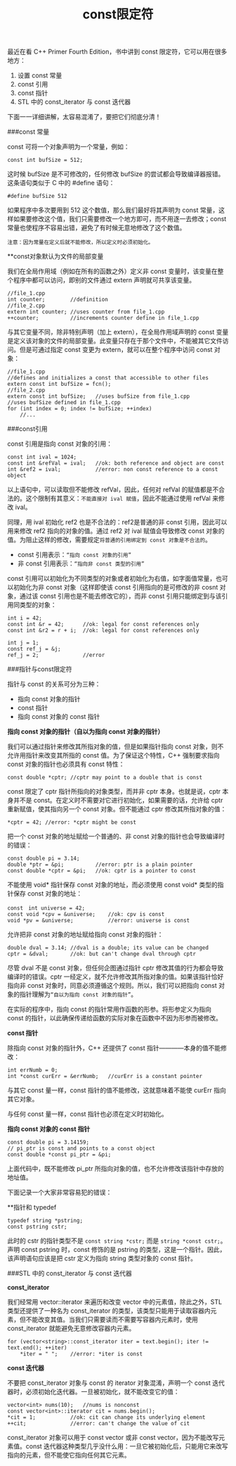 ﻿---
layout: post
category: C++
title: const限定符
tag: C++
tagline: by wubin
---

最近在看 C++ Primer Fourth Edition，书中讲到 const 限定符，它可以用在很多地方：

1. 设置 const 常量
2. const 引用
3. const 指针
4. STL 中的 const_iterator 与 const 迭代器

<!--more-->

下面一一详细讲解，太容易混淆了，要把它们彻底分清！

###const 常量

const 可将一个对象声明为一个常量，例如：

	const int bufSize = 512;
	
这时候 bufSize 是不可修改的，任何修改 bufSize 的尝试都会导致编译器报错。这条语句类似于 C 中的 #define 语句：

	#define bufSize 512
	
如果程序中多次要用到 512 这个数值，那么我们最好将其声明为 const 常量，这样如果要修改这个值，我们只需要修改一个地方即可，而不用逐一去修改；const 常量也使程序不容易出错，避免了有时候无意地修改了这个数值。

`注意：因为常量在定义后就不能修改，所以定义时必须初始化。`

**const对象默认为文件的局部变量

我们在全局作用域（例如在所有的函数之外）定义非 const 变量时，该变量在整个程序中都可以访问，即别的文件通过 extern 声明就可共享该变量。

	//file_1.cpp
	int counter;		//definition
	//file_2.cpp
	extern int counter;	//uses counter from file_1.cpp
	++counter;			//increments counter define in file_1.cpp
	
与其它变量不同，除非特别声明（加上 extern），在全局作用域声明的 const 变量是定义该对象的文件的局部变量。此变量只存在于那个文件中，不能被其它文件访问。但是可通过指定 const 变更为 extern，就可以在整个程序中访问 const 对象：

	//file_1.cpp
	//defines and initializes a const that accessible to other files
	extern const int bufSize = fcn();
	//file_2.cpp
	extern const int bufSize;	//uses bufSize from file_1.cpp
	//uses bufSize defined in file_1.cpp
	for (int index = 0; index != bufSize; ++index)
		//...

###const引用

const 引用是指向 const 对象的引用：

	const int ival = 1024;
	const int &refVal = ival;	//ok: both reference and object are const
	int &ref2 = ival;			//error: non const reference to a const object
	
以上语句中，可以读取但不能修改 refVal，因此，任何对 refVal 的赋值都是不合法的。这个限制有其意义：`不能直接对 ival 赋值`，因此不能通过使用 refVal 来修改 ival。

同理，用 ival 初始化 ref2 也是不合法的：ref2是普通的非 const 引用，因此可以用来修改 ref2 指向的对象的值。通过 ref2 对 ival 赋值会导致修改 const 对象的值。为阻止这样的修改，需要规定`将普通的引用绑定到 const 对象是不合法的`。

* const 引用表示：`“指向 const 对象的引用”`
* 非 const 引用表示：`“指向非 const 类型的引用”`

const 引用可以初始化为不同类型的对象或者初始化为右值，如字面值常量，也可以初始化为非 const 对象（这样即使该 const 引用指向的是可修改的非 cosnt 对象，通过该 const 引用也是不能去修改它的），而非 const 引用只能绑定到与该引用同类型的对象：

	int i = 42;
	const int &r = 42;		//ok: legal for const references only
	const int &r2 = r + i;	//ok: legal for const references only
	
	int j = 1;
	const ref_j = &j;
	ref_j = 2;				//error
	
###指针与const限定符

指针与 const 的关系可分为三种：

* 指向 const 对象的指针
* const 指针
* 指向 const 对象的 const 指针

**指向 const 对象的指针（自以为指向 const 对象的指针）**

我们可以通过指针来修改其所指对象的值，但是如果指针指向 const 对象，则不允许用指针来改变其所指的 const 值。为了保证这个特性，C++ 强制要求指向 const 对象的指针也必须具有 const 特性：

	const double *cptr;	//cptr may point to a double that is const
	
const 限定了 cptr 指针所指向的对象类型，而并非 cptr 本身。也就是说，cptr 本身并不是 const。在定义时不需要对它进行初始化，如果需要的话，允许给 cptr 重新赋值，使其指向另一个 const 对象。但不能通过 cptr 修改其所指对象的值：

	*cptr = 42;	//error: *cptr might be const
	
把一个 const 对象的地址赋给一个普通的、非 const 对象的指针也会导致编译时的错误：

	const double pi = 3.14;
	double *ptr = &pi;			//error: ptr is a plain pointer
	const double *cptr = &pi;	//ok: cptr is a pointer to const
	
不能使用 void* 指针保存 const 对象的地址，而必须使用 const void* 类型的指针保存 const 对象的地址：

	const　int universe = 42;
	const void *cpv = &universe;	//ok: cpv is const
	void *pv = &universe;			//error: universe is const
	
允许把非 const 对象的地址赋给指向 const 对象的指针：

	double dval = 3.14;	//dval is a double; its value can be changed
	cptr = &dval;		//ok: but can't change dval through cptr
	
尽管 dval 不是 const 对象，但任何企图通过指针 cptr 修改其值的行为都会导致编译时的错误。cptr 一经定义，就不允许修改其所指对象的值。如果该指针恰好指向非 const 对象时，同意必须遵循这个规则。所以，我们可以把指向 const 对象的指针理解为`“自以为指向 const 对象的指针”`。

在实际的程序中，指向 const 的指针常用作函数的形参。将形参定义为指向 const 的指针，以此确保传递给函数的实际对象在函数中不因为形参而被修改。

**const 指针**

除指向 const 对象的指针外，C++ 还提供了 const 指针————本身的值不能修改：

	int errNumb = 0;
	int *const curErr = &errNumb;	//curErr is a constant pointer
	
与其它 const 量一样，const 指针的值不能修改，这就意味着不能使 curErr 指向其它对象。

与任何 const 量一样，const 指针也必须在定义时初始化。

**指向 const 对象的 const 指针**

	const double pi = 3.14159;
	// pi_ptr is const and points to a const object
	const double *const pi_ptr = &pi;
	
上面代码中，既不能修改 pi_ptr 所指向对象的值，也不允许修改该指针中存放的地址值。

下面记录一个大家非常容易犯的错误：

**指针和 typedef

	typedef string *pstring;
	const pstring cstr;
	
此时的 cstr 的指针类型不是 `const string *cstr;` 而是 `string *const cstr;`。声明 const pstring 时，const 修饰的是 pstring 的类型，这是一个指针。因此，该声明语句应该是把 cstr 定义为指向 string 类型对象的 const 指针。

###STL 中的 const_iterator 与 const 迭代器

**const_iterator**

我们经常用 vector::iterator 来遍历和改变 vector 中的元素值，除此之外，STL 类型还提供了一种名为 const_iterator 的类型，该类型只能用于读取容器内元素，但不能改变其值。当我们只需要读而不需要写容器内元素时，使用 const_iterator 就能避免无意修改容器内元素。

	for (vector<string>::const_iterator iter = text.begin(); iter != text.end(); ++iter)
		*iter = " ";	//error: *iter is const

**const 迭代器**

不要把 const_iterator 对象与 const 的 iterator 对象混淆，声明一个 const 迭代器时，必须初始化迭代器。一旦被初始化，就不能改变它的值：

	vector<int> nums(10);	//nums is nonconst
	const vector<int>::iterator cit = nums.begin();
	*cit = 1;			//ok: cit can change its underlying element
	++cit;				//error: can't change the value of cit

const_iterator 对象可以用于 const vector 或非 const vector，因为不能改写元素值。const 迭代器这种类型几乎没什么用：一旦它被初始化后，只能用它来改写指向的元素，但不能使它指向任何其它元素。
